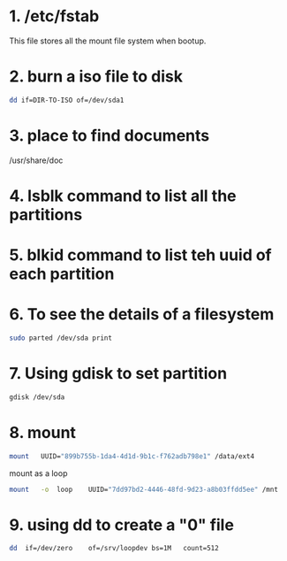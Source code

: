 # 1. /etc/fstab 
This file stores all the mount file system when bootup.
# 2. burn a iso file to disk
```bash
dd if=DIR-TO-ISO of=/dev/sda1
```
# 3. place to find documents
/usr/share/doc
# 4. lsblk command to list all the partitions
# 5. blkid command to list teh uuid of each partition
# 6. To see the details of a filesystem
```bash
sudo parted /dev/sda print
```
# 7. Using gdisk to set partition
```bash
gdisk /dev/sda
```
# 8. mount
```bash
mount	UUID="899b755b-1da4-4d1d-9b1c-f762adb798e1"	/data/ext4
```
mount as a loop
```bash
mount	-o	loop	UUID="7dd97bd2-4446-48fd-9d23-a8b03ffdd5ee"	/mnt
```

# 9. using dd to create a "0" file
```bash
dd	if=/dev/zero	of=/srv/loopdev	bs=1M	count=512
```
